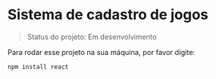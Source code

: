# Sistema de cadastro de jogos #

>Status do projeto: Em desenvolvimento

Para rodar esse projeto na sua máquina, por favor digite:

````
npm install react
````
